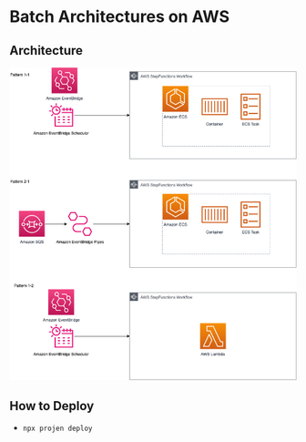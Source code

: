 # Batch Architectures on AWS

## Architecture

![Architecture](./doc/batch-processing-20240709.png)

## How to Deploy

- `npx projen deploy`
